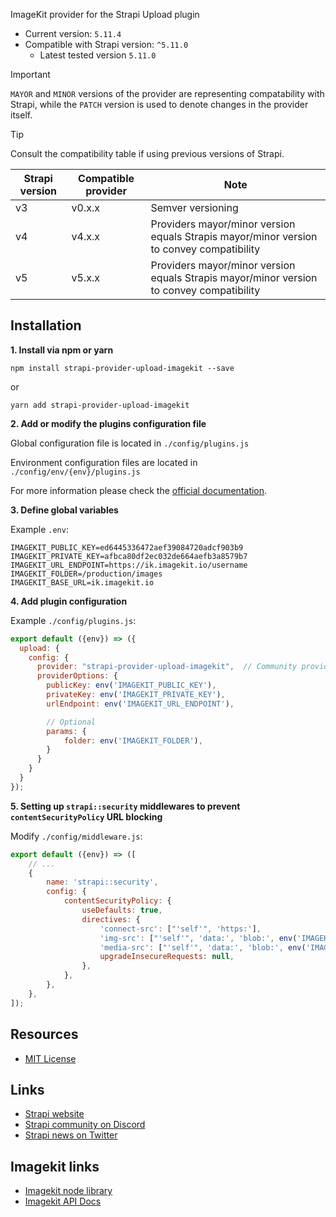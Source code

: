 ImageKit provider for the Strapi Upload plugin
- Current version: `5.11.4`
- Compatible with Strapi version: `^5.11.0`
  - Latest tested version `5.11.0`

> [!IMPORTANT]
> `MAYOR` and `MINOR` versions of the provider are representing compatability with Strapi, while the `PATCH` version is used to denote changes in the provider itself.

> [!TIP]
> Consult the compatibility table if using previous versions of Strapi.

| Strapi version | Compatible provider | Note                                                                                     |
| -------------- | ------------------- | ---------------------------------------------------------------------------------------- |
| v3             | v0.x.x              | Semver versioning                                                                        |
| v4             | v4.x.x              | Providers mayor/minor version equals Strapis mayor/minor version to convey compatibility |
| v5             | v5.x.x              | Providers mayor/minor version equals Strapis mayor/minor version to convey compatibility |

## Installation

**1. Install via npm or yarn**

```
npm install strapi-provider-upload-imagekit --save
```

or

```
yarn add strapi-provider-upload-imagekit
```

**2. Add or modify the plugins configuration file**

Global configuration file is located in `./config/plugins.js`

Environment configuration files are located in `./config/env/{env}/plugins.js`

For more information please check the [official documentation](https://docs.strapi.io/developer-docs/latest/plugins/upload.html#using-a-provider).

**3. Define global variables**

Example `.env`:

```dotenv
IMAGEKIT_PUBLIC_KEY=ed6445336472aef39084720adcf903b9
IMAGEKIT_PRIVATE_KEY=afbca80df2ec032de664aefb3a8579b7
IMAGEKIT_URL_ENDPOINT=https://ik.imagekit.io/username
IMAGEKIT_FOLDER=/production/images
IMAGEKIT_BASE_URL=ik.imagekit.io
```

**4. Add plugin configuration**

Example `./config/plugins.js`:

```js
export default ({env}) => ({
  upload: {
    config: {
      provider: "strapi-provider-upload-imagekit",  // Community providers need to have the full package name
      providerOptions: {
        publicKey: env('IMAGEKIT_PUBLIC_KEY'),
        privateKey: env('IMAGEKIT_PRIVATE_KEY'),
        urlEndpoint: env('IMAGEKIT_URL_ENDPOINT'),

        // Optional
        params: {
            folder: env('IMAGEKIT_FOLDER'),
        }
      }
    }
  }
});
```

**5. Setting up `strapi::security` middlewares to prevent `contentSecurityPolicy` URL blocking**

Modify `./config/middleware.js`:

```js
export default ({env}) => ([
    // ...
    {
        name: 'strapi::security',
        config: {
            contentSecurityPolicy: {
                useDefaults: true,
                directives: {
                    'connect-src': ["'self'", 'https:'],
                    'img-src': ["'self'", 'data:', 'blob:', env('IMAGEKIT_BASE_URL')],
                    'media-src': ["'self'", 'data:', 'blob:', env('IMAGEKIT_BASE_URL')],
                    upgradeInsecureRequests: null,
                },
            },
        },
    },
]);
```

## Resources
- [MIT License](LICENSE.md)

## Links
- [Strapi website](https://strapi.io/)
- [Strapi community on Discord](https://discord.strapi.io/)
- [Strapi news on Twitter](https://twitter.com/strapijs)

## Imagekit links
- [Imagekit node library](https://www.npmjs.com/package/imagekit)
- [Imagekit API Docs](https://docs.imagekit.io/api-reference/api-introduction)
